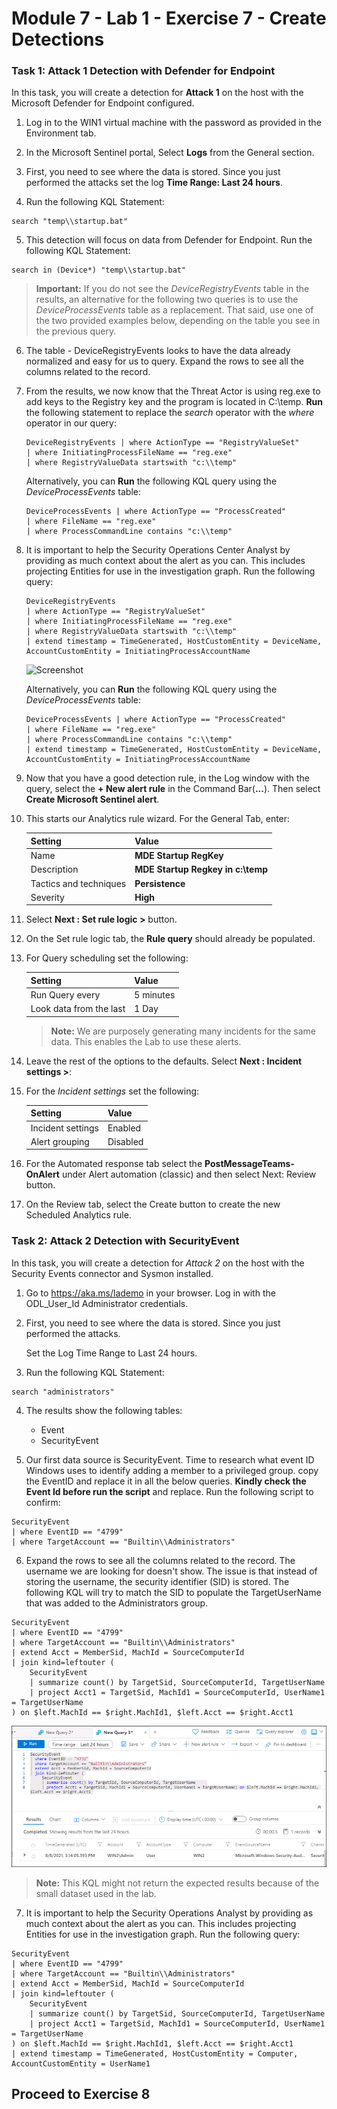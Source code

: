 # Module 7 - Lab 1 - Exercise 7 - Create Detections

### Task 1: Attack 1 Detection with Defender for Endpoint

In this task, you will create a detection for **Attack 1** on the host with the Microsoft Defender for Endpoint configured.

1. Log in to the WIN1 virtual machine with the password as provided in the Environment tab. 

2. In the Microsoft Sentinel portal, Select **Logs** from the General section.

3. First, you need to see where the data is stored. Since you just performed the attacks set the log **Time Range: Last 24 hours**.

4. Run the following KQL Statement:

  ```KQL
  search "temp\\startup.bat"
  ```

5. This detection will focus on data from Defender for Endpoint.  Run the following KQL Statement:

  ```KQL
  search in (Device*) "temp\\startup.bat"
  ```

  >**Important:** If you do not see the *DeviceRegistryEvents* table in the results, an alternative for the following two queries is to use the *DeviceProcessEvents* table as a replacement. That said, use one of the two provided examples below, depending on the table you see in the previous query.

6. The table - DeviceRegistryEvents looks to have the data already normalized and easy for us to query.  Expand the rows to see all the columns related to the record.

7. From the results, we now know that the Threat Actor is using reg.exe to add keys to the Registry key and the program is located in C:\temp. **Run** the following statement to replace the *search* operator with the *where* operator in our query:

    ```KQL
    DeviceRegistryEvents | where ActionType == "RegistryValueSet"
    | where InitiatingProcessFileName == "reg.exe"
    | where RegistryValueData startswith "c:\\temp"
    ```

    Alternatively, you can **Run** the following KQL query using the *DeviceProcessEvents* table:

    ```KQL
    DeviceProcessEvents | where ActionType == "ProcessCreated"
    | where FileName == "reg.exe"
    | where ProcessCommandLine contains "c:\\temp"
    ```

8. It is important to help the Security Operations Center Analyst by providing as much context about the alert as you can. This includes projecting Entities for use in the investigation graph. Run the following query:

    ```KQL
    DeviceRegistryEvents
    | where ActionType == "RegistryValueSet"
    | where InitiatingProcessFileName == "reg.exe"
    | where RegistryValueData startswith "c:\\temp"
    | extend timestamp = TimeGenerated, HostCustomEntity = DeviceName, AccountCustomEntity = InitiatingProcessAccountName
    ```

   ![Screenshot](../Media/SC200_sysmon_query2.png)
   
   Alternatively, you can **Run** the following KQL query using the *DeviceProcessEvents* table:

    ```KQL
    DeviceProcessEvents | where ActionType == "ProcessCreated"
    | where FileName == "reg.exe"
    | where ProcessCommandLine contains "c:\\temp"
    | extend timestamp = TimeGenerated, HostCustomEntity = DeviceName, AccountCustomEntity = InitiatingProcessAccountName
    ```

9.  Now that you have a good detection rule, in the Log window with the query, select the **+ New alert rule** in the Command Bar(**...**). Then select **Create Microsoft Sentinel alert**.

10. This starts our Analytics rule wizard. For the General Tab, enter:

    |Setting|Value|
    |---|---|
    |Name|**MDE Startup RegKey**|
    |Description|**MDE Startup Regkey in c:\temp**|
    |Tactics and techniques|**Persistence**|
    |Severity|**High**|

11. Select **Next : Set rule logic >** button.

12. On the Set rule logic tab, the **Rule query** should already be populated.

13. For Query scheduling set the following:

    |Setting|Value|
    |---|---|
    |Run Query every|5 minutes|
    |Look data from the last|1 Day|

    >**Note:** We are purposely generating many incidents for the same data.  This enables the Lab to use these alerts.

14. Leave the rest of the options to the defaults.  Select **Next : Incident settings >**:

15. For the *Incident settings* set the following: 

    |Setting|Value|
    |---|---|
    |Incident settings|Enabled|
    |Alert grouping|Disabled|

16. For the Automated response tab select the **PostMessageTeams-OnAlert** under Alert automation (classic) and then select Next: Review button.

17. On the Review tab, select the Create button to create the new Scheduled Analytics rule.

### Task 2: Attack 2 Detection with SecurityEvent

In this task, you will create a detection for *Attack 2* on the host with the Security Events connector and Sysmon installed.

1. Go to https://aka.ms/lademo in your browser. Log in with the ODL_User_Id Administrator credentials.

2. First, you need to see where the data is stored. Since you just performed the attacks.  

    Set the Log Time Range to Last 24 hours.

3. Run the following KQL Statement:

  ```KQL
  search "administrators"
  ```

4. The results show the following tables:
    - Event
    - SecurityEvent

5. Our first data source is SecurityEvent. Time to research what event ID Windows uses to identify adding a member to a privileged group. copy the EventID and replace it in all the below queries. **Kindly check the Event Id before run the script** and replace. Run the following script to confirm:

  ```KQL
  SecurityEvent
  | where EventID == "4799"
  | where TargetAccount == "Builtin\\Administrators"
  ```

6. Expand the rows to see all the columns related to the record.  The username we are looking for doesn't show.  The issue is that instead of storing the username, the security identifier (SID) is stored.  The following KQL will try to match the SID to populate the TargetUserName that was added to the Administrators group.

  ```KQL
  SecurityEvent
  | where EventID == "4799"
  | where TargetAccount == "Builtin\\Administrators"
  | extend Acct = MemberSid, MachId = SourceComputerId 
  | join kind=leftouter (
      SecurityEvent 
      | summarize count() by TargetSid, SourceComputerId, TargetUserName
      | project Acct1 = TargetSid, MachId1 = SourceComputerId, UserName1 = TargetUserName
  ) on $left.MachId == $right.MachId1, $left.Acct == $right.Acct1 
  ```

   ![Screenshot](../Media/SC200_sysmon_attack3.png)

  >**Note:** This KQL might not return the expected results because of the small dataset used in the lab.

7. It is important to help the Security Operations Analyst by providing as much context about the alert as you can. This includes projecting Entities for use in the investigation graph.  Run the following query:

  ```KQL
  SecurityEvent
  | where EventID == "4799"
  | where TargetAccount == "Builtin\\Administrators"
  | extend Acct = MemberSid, MachId = SourceComputerId 
  | join kind=leftouter (
      SecurityEvent 
      | summarize count() by TargetSid, SourceComputerId, TargetUserName
      | project Acct1 = TargetSid, MachId1 = SourceComputerId, UserName1 = TargetUserName
  ) on $left.MachId == $right.MachId1, $left.Acct == $right.Acct1 
  | extend timestamp = TimeGenerated, HostCustomEntity = Computer, AccountCustomEntity = UserName1
  ```

## Proceed to Exercise 8
